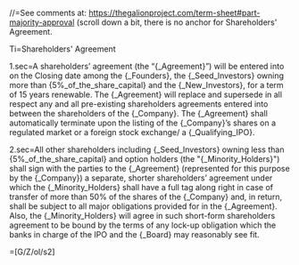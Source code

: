 //=See comments at: <a href="https://thegalionproject.com/term-sheet#part-majority-approval">https://thegalionproject.com/term-sheet#part-majority-approval</a> (scroll down a bit, there is no anchor for Shareholders' Agreement.

Ti=Shareholders' Agreement

1.sec=A shareholders’ agreement (the “{_Agreement}”) will be entered into on the Closing date among the {_Founders}, the {_Seed_Investors} owning more than {5%_of_the_share_capital} and the {_New_Investors}, for a term of 15 years renewable.  The {_Agreement} will replace and supersede in all respect any and all pre-existing shareholders agreements entered into between the shareholders of the {_Company}.  The {_Agreement} shall automatically terminate upon the listing of the {_Company}’s shares on a regulated market or a foreign stock exchange/ a {_Qualifying_IPO}. 

2.sec=All other shareholders including {_Seed_Investors} owning less than {5%_of_the_share_capital} and option holders (the "{_Minority_Holders}") shall sign with the parties to the {_Agreement} (represented for this purpose by the {_Company}) a separate, shorter shareholders’ agreement under which the {_Minority_Holders} shall have a full tag along right in case of transfer of more than 50% of the shares of the {_Company} and, in return, shall be subject to all major obligations provided for in the {_Agreement}. Also, the {_Minority_Holders} will agree in such short-form shareholders agreement to be bound by the terms of any lock-up obligation which the banks in charge of the IPO and the {_Board} may reasonably see fit.

=[G/Z/ol/s2]

